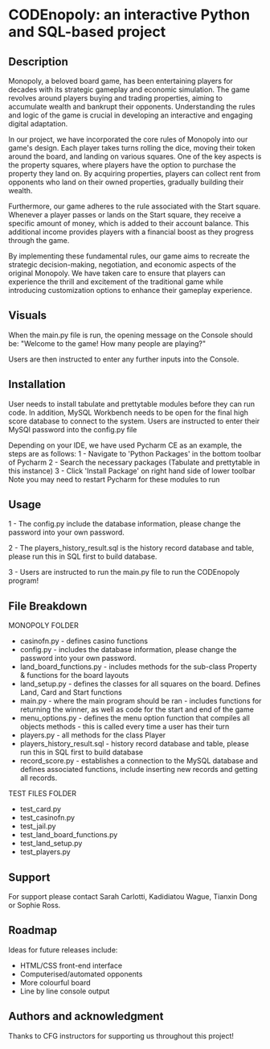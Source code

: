 # CODEnopoly: an interactive Python and SQL-based project
## Description
Monopoly, a beloved board game, has been entertaining players for decades with its strategic gameplay and economic simulation. The game revolves around players buying and trading properties, aiming to accumulate wealth and bankrupt their opponents. Understanding the rules and logic of the game is crucial in developing an interactive and engaging digital adaptation.

In our project, we have incorporated the core rules of Monopoly into our game's design. Each player takes turns rolling the dice, moving their token around the board, and landing on various squares. One of the key aspects is the property squares, where players have the option to purchase the property they land on. By acquiring properties, players can collect rent from opponents who land on their owned properties, gradually building their wealth.

Furthermore, our game adheres to the rule associated with the Start square. Whenever a player passes or lands on the Start square, they receive a specific amount of money, which is added to their account balance. This additional income provides players with a financial boost as they progress through the game.

By implementing these fundamental rules, our game aims to recreate the strategic decision-making, negotiation, and economic aspects of the original Monopoly. We have taken care to ensure that players can experience the thrill and excitement of the traditional game while introducing customization options to enhance their gameplay experience.


## Visuals
When the main.py file is run, the opening message on the Console should be:
"Welcome to the game!
How many people are playing?"

Users are then instructed to enter any further inputs into the Console.

## Installation
User needs to install tabulate and prettytable modules before they can run code. In addition, MySQL Workbench needs to be open for the final high score database to connect to the system. Users are instructed to enter their MySQl password into the config.py file

Depending on your IDE, we have used Pycharm CE as an example, the steps are as follows:
1 - Navigate to 'Python Packages' in the bottom toolbar of Pycharm
2 - Search the necessary packages (Tabulate and prettytable in this instance)
3 - Click 'Install Package' on right hand side of lower toolbar
Note you may need to restart Pycharm for these modules to run

## Usage
1 - The config.py include the database information, please change the password into your own password.

2 - The players_history_result.sql is the history record database and table, please run this in SQL first to build database.

3 - Users are instructed to run the main.py file to run the CODEnopoly program!


## File Breakdown
MONOPOLY FOLDER
+ casinofn.py - defines casino functions
+ config.py - includes the database information, please change the password into your own password.
+ land_board_functions.py - includes methods for the sub-class Property & functions for the board layouts
+ land_setup.py - defines the classes for all squares on the board. Defines Land, Card and Start functions
+ main.py - where the main program should be ran - includes functions for returning the winner, as well as code for the start and end of the game
+ menu_options.py - defines the menu option function that compiles all objects methods - this is called every time a user has their turn
+ players.py - all methods for the class Player
+ players_history_result.sql - history record database and table, please run this in SQL first to build database
+ record_score.py - establishes a connection to the MySQL database and defines associated functions, include inserting new records and getting all records.

TEST FILES FOLDER
+ test_card.py
+ test_casinofn.py
+ test_jail.py
+ test_land_board_functions.py
+ test_land_setup.py
+ test_players.py

## Support
For support please contact Sarah Carlotti, Kadidiatou Wague, Tianxin Dong or Sophie Ross.

## Roadmap
Ideas for future releases include:
+ HTML/CSS front-end interface
+ Computerised/automated opponents
+ More colourful board
+ Line by line console output

## Authors and acknowledgment
Thanks to CFG instructors for supporting us throughout this project!
